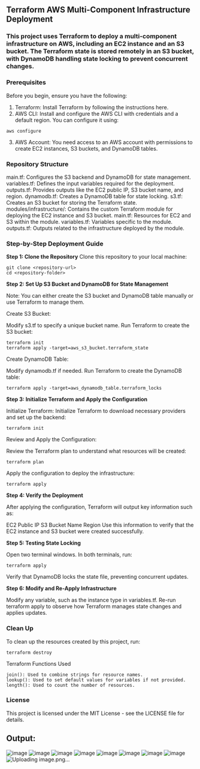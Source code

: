 ## Terraform AWS Multi-Component Infrastructure Deployment

### This project uses Terraform to deploy a multi-component infrastructure on AWS, including an EC2 instance and an S3 bucket. The Terraform state is stored remotely in an S3 bucket, with DynamoDB handling state locking to prevent concurrent changes.

### Prerequisites
Before you begin, ensure you have the following:

1. Terraform: Install Terraform by following the instructions here.
2. AWS CLI: Install and configure the AWS CLI with credentials and a default region. You can configure it using:

`aws configure`

3. AWS Account: You need access to an AWS account with permissions to create EC2 instances, S3 buckets, and DynamoDB tables.
   
### Repository Structure

main.tf: Configures the S3 backend and DynamoDB for state management.
variables.tf: Defines the input variables required for the deployment.
outputs.tf: Provides outputs like the EC2 public IP, S3 bucket name, and region.
dynamodb.tf: Creates a DynamoDB table for state locking.
s3.tf: Creates an S3 bucket for storing the Terraform state.
modules/infrastructure/: Contains the custom Terraform module for deploying the EC2 instance and S3 bucket.
main.tf: Resources for EC2 and S3 within the module.
variables.tf: Variables specific to the module.
outputs.tf: Outputs related to the infrastructure deployed by the module.


### Step-by-Step Deployment Guide

**Step 1: Clone the Repository**
Clone this repository to your local machine:

```
git clone <repository-url>
cd <repository-folder>
````

**Step 2: Set Up S3 Bucket and DynamoDB for State Management**

Note: You can either create the S3 bucket and DynamoDB table manually or use Terraform to manage them.

Create S3 Bucket:

Modify s3.tf to specify a unique bucket name.
Run Terraform to create the S3 bucket:
```
terraform init
terraform apply -target=aws_s3_bucket.terraform_state
```

Create DynamoDB Table:

Modify dynamodb.tf if needed.
Run Terraform to create the DynamoDB table:

```
terraform apply -target=aws_dynamodb_table.terraform_locks
```

**Step 3: Initialize Terraform and Apply the Configuration**

Initialize Terraform:
Initialize Terraform to download necessary providers and set up the backend:

`terraform init`

Review and Apply the Configuration:

Review the Terraform plan to understand what resources will be created:

`terraform plan`

Apply the configuration to deploy the infrastructure:

`terraform apply`

**Step 4: Verify the Deployment**

After applying the configuration, Terraform will output key information such as:

EC2 Public IP
S3 Bucket Name
Region
Use this information to verify that the EC2 instance and S3 bucket were created successfully.

**Step 5: Testing State Locking**

Open two terminal windows.
In both terminals, run:

`terraform apply`

Verify that DynamoDB locks the state file, preventing concurrent updates.

**Step 6: Modify and Re-Apply Infrastructure**

Modify any variable, such as the instance type in variables.tf.
Re-run terraform apply to observe how Terraform manages state changes and applies updates.

### Clean Up
To clean up the resources created by this project, run:

`terraform destroy`

Terraform Functions Used
```
join(): Used to combine strings for resource names.
lookup(): Used to set default values for variables if not provided.
length(): Used to count the number of resources.
```

### License

This project is licensed under the MIT License - see the LICENSE file for details.

## Output:

![image](https://github.com/user-attachments/assets/084c9b75-89a3-4733-b58c-1bc8bc7aa14e)
![image](https://github.com/user-attachments/assets/86993bd0-b8e3-46f3-9f7e-09b79e45d1ce)
![image](https://github.com/user-attachments/assets/4a3fecd6-7422-4410-9148-9aa870914573)
![image](https://github.com/user-attachments/assets/01244286-a29a-41b3-b675-0448e8a88030)
![image](https://github.com/user-attachments/assets/4bc83716-8a49-4d6c-b552-24968701e043)
![image](https://github.com/user-attachments/assets/393a76e8-77ff-44b7-b86c-a1a34fd7cca2)
![image](https://github.com/user-attachments/assets/b5f4854b-6cee-4161-ad21-9bb61606c31d)
![image](https://github.com/user-attachments/assets/3165a0ea-e56a-4879-8df0-93b43aad2765)
![Uploading image.png…]()










